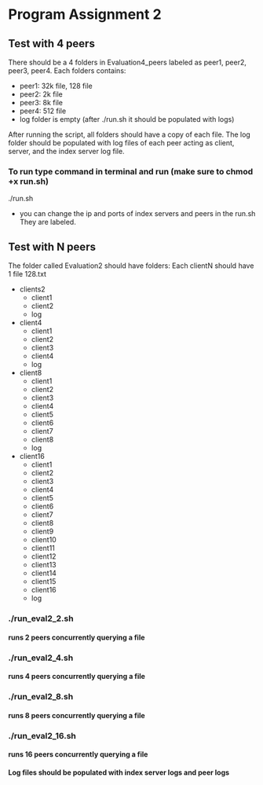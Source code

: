 # Program Assignment 2
## Test with 4 peers
There should be a 4 folders in Evaluation4_peers labeled as peer1, peer2, peer3, peer4. Each folders contains:
- peer1: 32k file, 128 file
- peer2: 2k file
- peer3: 8k file
- peer4: 512 file
- log folder is empty (after ./run.sh it should be populated with logs)

After running the script, all folders should have a copy of each file. The log folder should be populated with log files of each peer acting as client, server, and the index server log file.

### To run type command in terminal and run (make sure to chmod +x run.sh)
./run.sh

- you can change the ip and ports of index servers and peers in the run.sh They are labeled.

## Test with N peers

The folder called Evaluation2 should have folders:
Each clientN should have 1 file 128.txt

- clients2
  - client1
  - client2
  - log
- client4
  - client1
  - client2
  - client3
  - client4
  - log
- client8
  - client1
  - client2
  - client3
  - client4
  - client5
  - client6
  - client7
  - client8
  - log
- client16
  - client1
  - client2
  - client3
  - client4
  - client5
  - client6
  - client7
  - client8
  - client9
  - client10
  - client11
  - client12
  - client13
  - client14
  - client15
  - client16
  - log

### ./run_eval2_2.sh 
#### runs 2 peers concurrently querying a file
### ./run_eval2_4.sh 
#### runs 4 peers concurrently querying a file
### ./run_eval2_8.sh
#### runs 8 peers concurrently querying a file
### ./run_eval2_16.sh 
#### runs 16 peers concurrently querying a file

#### Log files should be populated with index server logs and peer logs
